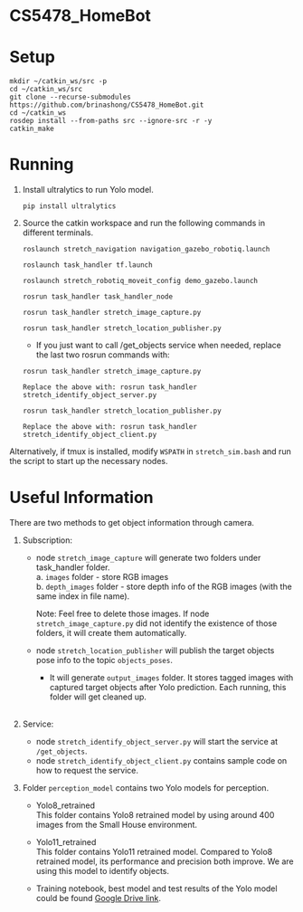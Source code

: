 # CS5478_HomeBot

# Setup
```
mkdir ~/catkin_ws/src -p
cd ~/catkin_ws/src
git clone --recurse-submodules https://github.com/brinashong/CS5478_HomeBot.git
cd ~/catkin_ws
rosdep install --from-paths src --ignore-src -r -y
catkin_make
```

# Running </br>
1. Install ultralytics to run Yolo model.
    ```
    pip install ultralytics
    ```

2. Source the catkin workspace and run the following commands in different terminals.
    ```
    roslaunch stretch_navigation navigation_gazebo_robotiq.launch

    roslaunch task_handler tf.launch

    roslaunch stretch_robotiq_moveit_config demo_gazebo.launch

    rosrun task_handler task_handler_node

    rosrun task_handler stretch_image_capture.py

    rosrun task_handler stretch_location_publisher.py
    ```

    - If you just want to call /get_objects service when needed, replace the last two rosrun commands with: <br>

    ```
    rosrun task_handler stretch_image_capture.py

    Replace the above with: rosrun task_handler stretch_identify_object_server.py

    rosrun task_handler stretch_location_publisher.py

    Replace the above with: rosrun task_handler stretch_identify_object_client.py
    ```

Alternatively, if tmux is installed, modify `WSPATH` in `stretch_sim.bash` and run the script to start up the necessary nodes.

# Useful Information</br>
There are two methods to get object information through camera. <br>

1. Subscription:
    - node `stretch_image_capture` will generate two folders under task_handler folder. </br>
        a. `images` folder - store RGB images </br>
        b. `depth_images` folder - store depth info of the RGB images (with the same index in file name). <br>

        Note: Feel free to delete those images. If node `stretch_image_capture.py` did not identify the existence of those folders, it will create them automatically.

    - node `stretch_location_publisher` will publish the target objects pose info to the topic `objects_poses`. </br>
        - It will generate `output_images` folder. It stores tagged images with captured target objects after Yolo prediction. Each running, this folder will get cleaned up.
    <br>

2. Service:
    - node `stretch_identify_object_server.py` will start the service at `/get_objects`.
    - node `stretch_identify_object_client.py` contains sample code on how to request the service.<br>

3. Folder `perception_model` contains two Yolo models for perception. </br>
    - Yolo8_retrained </br>
    This folder contains Yolo8 retrained model by using around 400 images from the Small House environment.

    - Yolo11_retrained </br>
    This folder contains Yolo11 retrained model. Compared to Yolo8 retrained model, its performance and precision both improve. We are using this model to identify objects.

    - Training notebook, best model and test results of the Yolo model could be found [Google Drive link](https://drive.google.com/drive/folders/1LX2Mhq5g-VrV51M45szRoavj_GR6x6mt).
